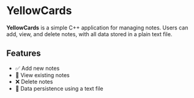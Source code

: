 # YellowCards

**YellowCards** is a simple C++ application for managing notes. Users can add, view, and delete notes, with all data stored in a plain text file.

## Features

- ✅ Add new notes
- 📖 View existing notes
- ❌ Delete notes
- 💾 Data persistence using a text file
